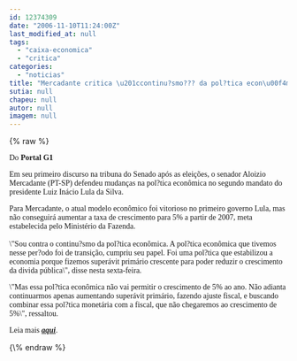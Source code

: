 ```yaml
---
id: 12374309
date: "2006-11-10T11:24:00Z"
last_modified_at: null
tags:
  - "caixa-economica"
  - "critica"
categories:
  - "noticias"
title: "Mercadante critica \u201ccontinu?smo??? da pol?tica econ\u00f4mica"
sutia: null
chapeu: null
autor: null
imagem: null
---
```

{\% raw %}
<p><P><FONT face=Verdana>Do <STRONG>Portal G1</STRONG></FONT></P></p>
<p><P><FONT face=Verdana>Em seu primeiro discurso na tribuna do Senado após as eleições, o senador Aloizio Mercadante (PT-SP) defendeu mudanças na pol?tica econômica no segundo mandato do presidente Luiz Inácio Lula da Silva. </FONT></P></p>
<p><P><FONT face=Verdana>Para Mercadante, o atual modelo econômico foi vitorioso no primeiro governo Lula, mas não conseguirá aumentar a taxa de crescimento para 5% a partir de 2007, meta estabelecida pelo Ministério da Fazenda. <BR>&nbsp;<BR>\"Sou contra o continu?smo da pol?tica econômica. A pol?tica econômica que tivemos nesse per?odo foi de transição, cumpriu seu papel. Foi uma pol?tica que estabilizou a economia porque fizemos superávit primário crescente para poder reduzir o crescimento da divida pública\", disse nesta sexta-feira. </FONT></P></p>
<p><P><FONT face=Verdana>\"Mas essa pol?tica econômica não vai permitir o crescimento de 5% ao ano. Não adianta continuarmos apenas aumentando superávit primário, fazendo ajuste fiscal, e buscando combinar essa pol?tica monetária com a fiscal, que não chegaremos ao crescimento de 5%\", ressaltou.</FONT></P></p>
<p><P><FONT face=Verdana>Leia mais <STRONG><EM><A href=\"https://g1.globo.com/Noticias/Politica/0,,AA1345778-5601,00.html\" target=_blank>aqui</A></EM></STRONG>.</FONT></P> </p>
{\% endraw %}